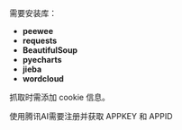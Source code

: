 需要安装库：

- **peewee**
- **requests**
- **BeautifulSoup**
- **pyecharts**
- **jieba**
- **wordcloud**

抓取时需添加 cookie 信息。

使用腾讯AI需要注册并获取 APPKEY 和 APPID
